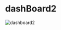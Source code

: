 # dashBoard2
![dashboard2](https://github.com/Mahmad2001/dashBoard2/assets/157828835/ac489de2-c1c9-4683-9e62-9406677c82df)
